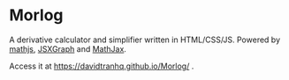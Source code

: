 # Morlog
 A derivative calculator and simplifier written in HTML/CSS/JS. Powered by [mathjs](https://mathjs.org/index.html), [JSXGraph](https://jsxgraph.uni-bayreuth.de/wp/index.html) and [MathJax](https://www.mathjax.org/).
 
 Access it at https://davidtranhq.github.io/Morlog/ .
